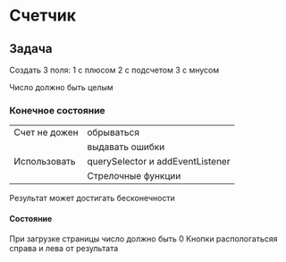 # Счетчик 

## Задача 

Создать  3 поля:
1 с плюсом 
2 с подсчетом
3 с мнусом

Число должно быть целым

### Конечное состояние
|              |                                 |                                                
|--------------|:--------------------------------|
| Счет не дожен|обрываться                       |
|              |выдавать ошибки                  |
| Использовать |querySelector и addEventListener |
|              |Стрелочные функции               |

 Pезультат может достигать бесконечности

#### Состояние

 При загрузке страницы число должно быть 0
 Кнопки распологатьсяя справа и лева от результата

